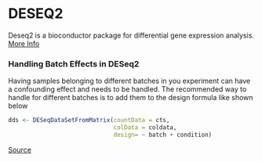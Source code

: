 # DESEQ2

Deseq2 is a bioconductor package for differential gene expression analysis. [More Info](https://bioconductor.org/packages/release/bioc/html/DESeq2.html)

### Handling Batch Effects in DESeq2

Having samples belonging to different batches in you experiment can have a confounding effect and needs to be handled. The recommended way to handle for different batches is to add them to the design formula like shown below

```R
dds <- DESeqDataSetFromMatrix(countData = cts,
                              colData = coldata,
                              design= ~ batch + condition)
```
[Source](https://bioconductor.org/packages/release/bioc/vignettes/DESeq2/inst/doc/DESeq2.html)

